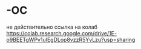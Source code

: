 # -ОС


не действительно
ссылка на колаб
https://colab.research.google.com/drive/1E-o9BEETgWPv1uIEgDLop8vzzR5YvLzu?usp=sharing
